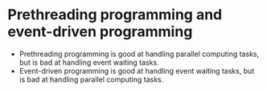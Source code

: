 # Prethreading programming and event-driven programming

- Prethreading programming is good at handling parallel computing tasks, but is bad at handling event waiting tasks.
- Event-driven programming is good at handling event waiting tasks, but is bad at handling parallel computing tasks.
